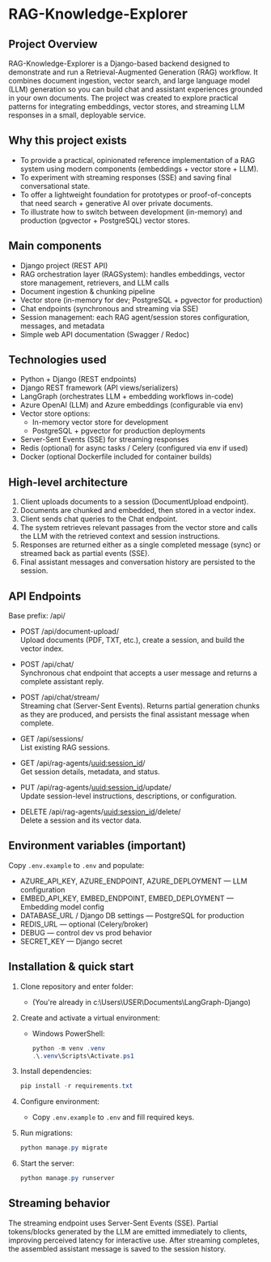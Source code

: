 # RAG-Knowledge-Explorer

## Project Overview

RAG-Knowledge-Explorer is a Django-based backend designed to demonstrate and run a Retrieval-Augmented Generation (RAG) workflow. It combines document ingestion, vector search, and large language model (LLM) generation so you can build chat and assistant experiences grounded in your own documents. The project was created to explore practical patterns for integrating embeddings, vector stores, and streaming LLM responses in a small, deployable service.

## Why this project exists

- To provide a practical, opinionated reference implementation of a RAG system using modern components (embeddings + vector store + LLM).
- To experiment with streaming responses (SSE) and saving final conversational state.
- To offer a lightweight foundation for prototypes or proof-of-concepts that need search + generative AI over private documents.
- To illustrate how to switch between development (in-memory) and production (pgvector + PostgreSQL) vector stores.

## Main components

- Django project (REST API)
- RAG orchestration layer (RAGSystem): handles embeddings, vector store management, retrievers, and LLM calls
- Document ingestion & chunking pipeline
- Vector store (in-memory for dev; PostgreSQL + pgvector for production)
- Chat endpoints (synchronous and streaming via SSE)
- Session management: each RAG agent/session stores configuration, messages, and metadata
- Simple web API documentation (Swagger / Redoc)

## Technologies used

- Python + Django (REST endpoints)
- Django REST framework (API views/serializers)
- LangGraph (orchestrates LLM + embedding workflows in-code)
- Azure OpenAI (LLM) and Azure embeddings (configurable via env)
- Vector store options:
  - In-memory vector store for development
  - PostgreSQL + pgvector for production deployments
- Server-Sent Events (SSE) for streaming responses
- Redis (optional) for async tasks / Celery (configured via env if used)
- Docker (optional Dockerfile included for container builds)

## High-level architecture

1. Client uploads documents to a session (DocumentUpload endpoint).
2. Documents are chunked and embedded, then stored in a vector index.
3. Client sends chat queries to the Chat endpoint.
4. The system retrieves relevant passages from the vector store and calls the LLM with the retrieved context and session instructions.
5. Responses are returned either as a single completed message (sync) or streamed back as partial events (SSE).
6. Final assistant messages and conversation history are persisted to the session.

## API Endpoints

Base prefix: /api/

- POST /api/document-upload/  
  Upload documents (PDF, TXT, etc.), create a session, and build the vector index.

- POST /api/chat/  
  Synchronous chat endpoint that accepts a user message and returns a complete assistant reply.

- POST /api/chat/stream/  
  Streaming chat (Server-Sent Events). Returns partial generation chunks as they are produced, and persists the final assistant message when complete.

- GET /api/sessions/  
  List existing RAG sessions.

- GET /api/rag-agents/<uuid:session_id>/  
  Get session details, metadata, and status.

- PUT /api/rag-agents/<uuid:session_id>/update/  
  Update session-level instructions, descriptions, or configuration.

- DELETE /api/rag-agents/<uuid:session_id>/delete/  
  Delete a session and its vector data.

## Environment variables (important)

Copy `.env.example` to `.env` and populate:

- AZURE_API_KEY, AZURE_ENDPOINT, AZURE_DEPLOYMENT — LLM configuration
- EMBED_API_KEY, EMBED_ENDPOINT, EMBED_DEPLOYMENT — Embedding model config
- DATABASE_URL / Django DB settings — PostgreSQL for production
- REDIS_URL — optional (Celery/broker)
- DEBUG — control dev vs prod behavior
- SECRET_KEY — Django secret

## Installation & quick start

1. Clone repository and enter folder:
   - (You're already in c:\Users\USER\Documents\LangGraph-Django)

2. Create and activate a virtual environment:
   - Windows PowerShell:
     ```powershell
     python -m venv .venv
     .\.venv\Scripts\Activate.ps1
     ```

3. Install dependencies:
   ```powershell
   pip install -r requirements.txt
   ```

4. Configure environment:
   - Copy `.env.example` to `.env` and fill required keys.

5. Run migrations:
   ```powershell
   python manage.py migrate
   ```

6. Start the server:
   ```powershell
   python manage.py runserver
   ```
   
## Streaming behavior

The streaming endpoint uses Server-Sent Events (SSE). Partial tokens/blocks generated by the LLM are emitted immediately to clients, improving perceived latency for interactive use. After streaming completes, the assembled assistant message is saved to the session history.
